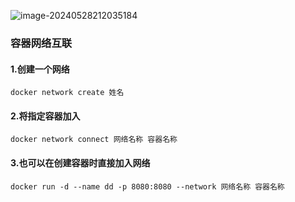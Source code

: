 ![image-20240528212035184](C:\Users\qwxqy\AppData\Roaming\Typora\typora-user-images\image-20240528212035184.png)

### 容器网络互联

#### 1.创建一个网络

```nginx
docker network create 姓名
```

#### 2.将指定容器加入

```
docker network connect 网络名称 容器名称
```

#### 3.也可以在创建容器时直接加入网络

```nginx
docker run -d --name dd -p 8080:8080 --network 网络名称 容器名称
```



